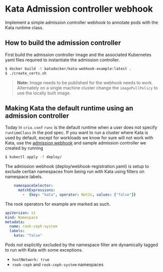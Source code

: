 # Kata Admission controller webhook

Implement a simple admission controller webhook to annotate pods with the 
Kata runtime class.

## How to build the admission controller

First build the admission controller image and the associated
Kubernetes yaml files required to instantiate the admission
controller.

```bash
$ docker build -t katadocker/kata-webhook-example:latest .
$ ./create_certs.sh
```

> **Note:**
> Image needs to be published for the webhook needs to work. Alternately
> on a single machine cluster change the `imagePullPolicy` to use the locally
> built image.

## Making Kata the default runtime using an admission controller

Today in `crio.conf` `runc` is the default runtime when a user does not specify
`runtimeClass` in the pod spec. If you want to run a cluster where Kata is used
by default, except for workloads we know for sure will not work with Kata, use
the [admission webhook](https://kubernetes.io/docs/reference/access-authn-authz/extensible-admission-controllers/#admission-webhooks)
and sample admission controller we created by running

```bash
$ kubectl apply -f deploy/
```
The admission webhook (deploy/webhook-registration.yaml)
is setup to exclude certian namespaces from being run with Kata using filters on namespace labels.

```yaml
    namespaceSelector:
      matchExpressions:
        -  {key: "kata", operator: NotIn, values: ["false"]}
```
The rook operators for example are marked as such.

```yaml
apiVersion: v1
kind: Namespace
metadata:
  name: rook-ceph-system
  labels:
    kata: "false"
```

Pods not explicitly excluded by the namespace filter are dynamically tagged to run with Kata with some exceptions.

* `hostNetwork: true`
* `rook-ceph` and `rook-ceph-system` namespaces

